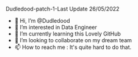 Dudledood-patch-1-Last Update 26/05/2022
- 👋 Hi, I’m @Dudledood
- 👀 I’m interested in Data Engineer
- 🌱 I’m currently learning this Lovely GitHub
- 💞️ I’m looking to collaborate on my dream team
- 📫 How to reach me : It's quite hard to do that.

<!---
Dudledood/Dudledood is a ✨ special ✨ repository because its `README.md` (this file) appears on your GitHub profile.
You can click the Preview link to take a look at your changes.
--->

